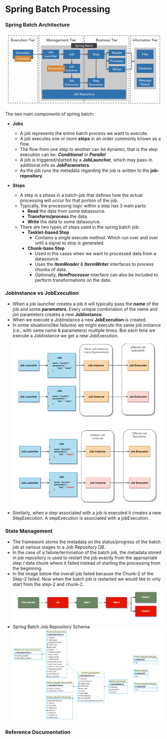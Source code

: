 # Spring Batch Processing

### Spring Batch Architecture
![Spring Batch Architecture](notes/1%20Spring%20Batch%20Architecture.png)

The two main components of spring batch:
* **Jobs**
  * A job represents the entire batch process we want to execute.
  * A job executes one or more **_steps_** in an order commonly known as a flow.
  * The flow from one step to another can be dynamic, that is the step execution can be: _**Conditional**_ or _**Parallel**_
  * A job is triggered/started by a **JobLauncher**, which may pass-in additional info as **JobParameters**.
  * As the job runs the metadata regarding the job is written to the **job-repository**.
  
* **Steps**
  * A step is a phase in a batch-job that defines how the actual processing will occur for that portion of the job.
  * Typically, the processing logic within a step has 3 main parts:
    * **Read** the data from some datasource.
    * **Transform/process** the data.
    * **Write** the data to some datasource.
  * There are two types of steps used in the spring batch job:
    * **Tasklet-based Step** 
      * Contains a single execute method. Which run over and over until a signal to stop is generated.
    * **Chunk-base Step**
      * Used in the cases when we want to processed data from a datasource.
      * Uses the **_ItemReader_** & **_ItermWriter_** interfaces to process chunks of data.
      * Optionally, **_ItemProcessor_** interface can also be included to perform transformations on the data.

### JobInstance vs JobExecution
* When a job launcher creates a job it will typically pass the **name** of the job and some **parameters**. Every unique combination of the name and jon parameters creates a new **JobInstance**.
* When we execute a JobInstance a new **JobExecution** is created.
* In some situations(like failures) we might execute the same job instance (i.e., with same name & parameters) multiple times. But each time we execute a JobInstance we get a new JobExecution.
  ![Spring Batch Architecture](notes/4.%20Job%20Instance%20Vs%20Execution.png)
* Similarly, when a step associated with a job is executed it creates a new StepExecution. A stepExecution is associated with a jobExecution. 

### State Management
* The framework stores the metadata on the status/progress of the batch job at various stages to a Job Repository DB.
* In the case of a failure/termination of the batch job, the metadata stored in job repository is used to restart the job exactly from the appropriate step / data chunk where it failed instead of starting the processing from the beginning.
* In the image below the overall job failed because the Chunk-2 of the Step-2 failed. Now when the batch job is restarted we would like to only start from the step-2 and chunk-2.  
  ![Failed Step in Job](notes/2.%20Failed%20Step%20in%20Job.png)
* Spring Batch Job Repository Schema
  ![Job Repository Schema](notes/3.%20Spring%20Batch%20Job%20Repository%20Schema.png)







### Reference Documentation